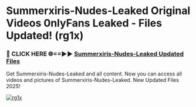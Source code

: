 # Summerxiris-Nudes-Leaked Original Videos 0nlyFans Leaked - Files Updated! (rg1x)

<h3>🔴 CLICK HERE 🌐==►► <a href="https://tinyurl.com/52m3yx9h" rel="nofollow">Summerxiris-Nudes-Leaked Updated Files</a></h3>

Get Summerxiris-Nudes-Leaked and all content. Now you can access all videos and pictures of Summerxiris-Nudes-Leaked. New Updated Files 2025!

[![rg1x](https://i.imgur.com/TnHtlc8.gif)](https://tinyurl.com/52m3yx9h)
